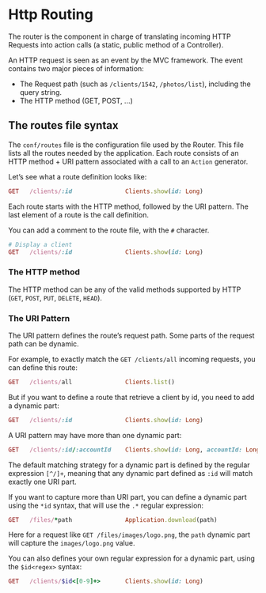 # Http Routing

The router is the component in charge of translating incoming HTTP Requests into action calls (a static, public method of a Controller).

An HTTP request is seen as an event by the MVC framework. The event contains two major pieces of information:

- The Request path (such as `/clients/1542`, `/photos/list`), including the query string.
- The HTTP method (GET, POST, ...)

## The routes file syntax

The `conf/routes` file is the configuration file used by the Router. This file lists all the routes needed by the application. Each route consists of an HTTP method + URI pattern associated with a call to an `Action` generator.

Let’s see what a route definition looks like:

```ruby
GET   /clients/:id               Clients.show(id: Long)  
```

Each route starts with the HTTP method, followed by the URI pattern. The last element of a route is the call definition.

You can add a comment to the route file, with the `#` character.

```ruby
# Display a client
GET   /clients/:id               Clients.show(id: Long)  
```

### The HTTP method

The HTTP method can be any of the valid methods supported by HTTP (`GET`, `POST`, `PUT`, `DELETE`, `HEAD`).

### The URI Pattern

The URI pattern defines the route’s request path. Some parts of the request path can be dynamic.

For example, to exactly match the `GET /clients/all` incoming requests, you can define this route:

```ruby
GET   /clients/all               Clients.list()
```

But if you want to define a route that retrieve a client by id, you need to add a dynamic part:

```ruby
GET   /clients/:id               Clients.show(id: Long)  
```

A URI pattern may have more than one dynamic part:

```ruby
GET   /clients/:id/:accountId    Clients.show(id: Long, accountId: Long)
```

The default matching strategy for a dynamic part is defined by the regular expression `[^/]+`, meaning that any dynamic part defined as `:id` will match exactly one URI part.

If you want to capture more than URI part, you can define a dynamic part using the `*id` syntax, that will use the `.*` regular expression:

```ruby
GET   /files/*path               Application.download(path)  
```

Here for a request like `GET /files/images/logo.png`, the `path` dynamic part will capture the `images/logo.png` value.

You can also defines your own regular expression for a dynamic part, using the `$id<regex>` syntax:
    
```ruby
GET   /clients/$id<[0-9]+>       Clients.show(id: Long)  
```   

 